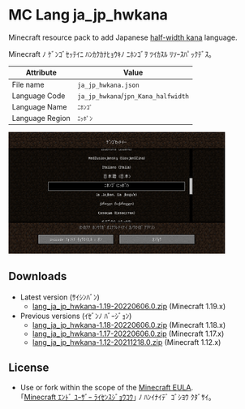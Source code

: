 # MC Lang ja_jp_hwkana

Minecraft resource pack to add Japanese [half-width kana](https://en.wikipedia.org/wiki/Half-width_kana "Half-width kana - Wikipedia") language.

Minecraft ﾉ ｹﾞﾝｺﾞｾｯﾃｲﾆ ﾊﾝｶｸｶﾅﾋｮｳｷﾉ ﾆﾎﾝｺﾞｦ ﾂｲｶｽﾙ ﾘｿｰｽﾊﾟｯｸﾃﾞｽ｡

| Attribute | Value |
| --- | --- |
| File name | `ja_jp_hwkana.json` |
| Language Code | `ja_jp_hwkana`/`jpn_Kana_halfwidth` |
| Language Name | `ﾆﾎﾝｺﾞ` |
| Language Region | `ﾆｯﾎﾟﾝ` |

[<img src="docs/media/language_screen_1.17.png" title="Added language on the language screen" width="427" height="240">](docs/media/language_screen_1.17.png)

## Downloads

- Latest version (ｻｲｼﾝﾊﾞﾝ)
  - [lang_ja_jp_hwkana-1.19-20220606.0.zip](https://github.com/Iunius118/MCLangJaJpHWKana/releases/download/1.19-20220606.0/lang_ja_jp_hwkana-1.19-20220606.0.zip) (Minecraft 1.19.x)
- Previous versions (ｲｾﾞﾝﾉ ﾊﾞｰｼﾞｮﾝ)
  - [lang_ja_jp_hwkana-1.18-20220606.0.zip](https://github.com/Iunius118/MCLangJaJpHWKana/releases/download/1.19-20220606.0/lang_ja_jp_hwkana-1.18-20220606.0.zip) (Minecraft 1.18.x)
  - [lang_ja_jp_hwkana-1.17-20220606.0.zip](https://github.com/Iunius118/MCLangJaJpHWKana/releases/download/1.19-20220606.0/lang_ja_jp_hwkana-1.17-20220606.0.zip) (Minecraft 1.17.x)
  - [lang_ja_jp_hwkana-1.12-20211218.0.zip](https://github.com/Iunius118/MCLangJaJpHWKana/releases/download/1.18-20211218.0/lang_ja_jp_hwkana-1.12-20211218.0.zip) (Minecraft 1.12.x)

## License

- Use or fork within the scope of the [Minecraft EULA](https://account.mojang.com/documents/minecraft_eula).  
｢[Minecraft ｴﾝﾄﾞ ﾕｰｻﾞｰ ﾗｲｾﾝｽｼﾞｮｳｺｳ](https://account.mojang.com/documents/minecraft_eula)｣ ﾉ ﾊﾝｲﾅｲﾃﾞ ｺﾞｼﾖｳ ｸﾀﾞｻｲ｡
